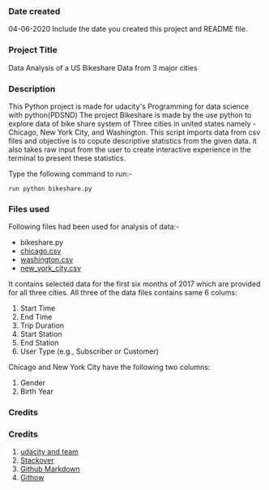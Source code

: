 ### Date created
04-06-2020
Include the date you created this project and README file.

### Project Title
Data Analysis of a US Bikeshare Data from 3 major cities

### Description
This Python project is made for udacity's Programming for data science with python(PDSND) The project Bikeshare is made by the use python to explore data of bike share system of Three cities in united states namely -  Chicago, New York City, and Washington. This script imports data from csv files and objective is to copute descriptive statistics from the given data. it also takes raw input from the user to create interactive experience in the terminal to present these statistics. 

Type the following command to run:-
``````
run python bikeshare.py
``````

### Files used
Following files had been used for analysis of data:-
* bikeshare.py
* [chicago.csv](https://drive.google.com/drive/folders/1jtwC5zqCGysBkDsGIwbfbF4kyRBXNtyl)
* [washington.csv](https://drive.google.com/drive/folders/1jtwC5zqCGysBkDsGIwbfbF4kyRBXNtyl)
* [new_york_city.csv](https://drive.google.com/drive/folders/1jtwC5zqCGysBkDsGIwbfbF4kyRBXNtyl)

It contains selected data for the first six months of 2017 which are provided for all three cities. All three of the data files contains same 6 colums:

1) Start Time 
2) End Time 
3) Trip Duration 
4) Start Station 
5) End Station 
6) User Type (e.g., Subscriber or Customer)

Chicago and New York City have the following two columns:

1) Gender
2) Birth Year

### Credits
### Credits
1) [udacity and team](https://www.udacity.com/course/programming-for-data-science-nanodegree--nd104) 
2) [Stackover](https://stackoverflow.com/questions/5765645/should-you-commit-gitignore-into-the-git-repos)
3) [Github Markdown](https://guides.github.com/features/mastering-markdown/)
4) [Githow](https://githowto.com/staging_and_committing)



